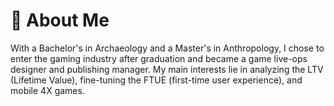 # :vhs: About Me
With a Bachelor's in Archaeology and a Master's in Anthropology, I chose to enter the gaming industry after graduation and became a game live-ops designer and publishing manager. My main interests lie in analyzing the LTV (Lifetime Value), fine-tuning the FTUE (first-time user experience), and mobile 4X games.
